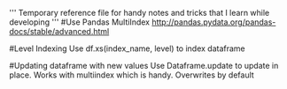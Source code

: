 '''
Temporary reference file for handy notes and tricks that I learn while developing
'''
#Use Pandas MultiIndex
http://pandas.pydata.org/pandas-docs/stable/advanced.html

#Level Indexing
Use df.xs(index_name, level) to index dataframe

#Updating dataframe with new values
Use Dataframe.update to update in place. Works with multiindex which is handy. Overwrites by default
